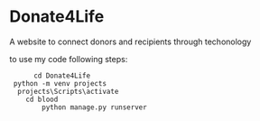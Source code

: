 # Donate4Life
 A website to connect donors and recipients through techonology
 
 to use my code following steps:
 
          cd Donate4Life
     python -m venv projects
      projects\Scripts\activate
        cd blood
            python manage.py runserver

